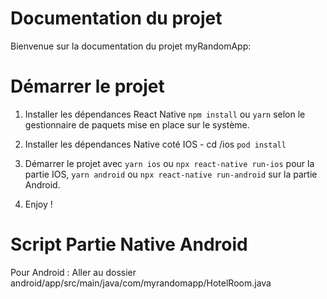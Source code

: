 # Documentation du projet

Bienvenue sur la documentation du projet myRandomApp:

# Démarrer le projet

1. Installer les dépendances React Native `npm install` ou `yarn` selon le gestionnaire de paquets mise en place sur le système.

2. Installer les dépendances Native coté IOS - cd /ios `pod install`

3. Démarrer le projet avec `yarn ios` ou `npx react-native run-ios` pour la partie IOS, `yarn android` ou `npx react-native run-android` sur la partie Android.

4. Enjoy !

# Script Partie Native Android

Pour Android : Aller au dossier android/app/src/main/java/com/myrandomapp/HotelRoom.java
